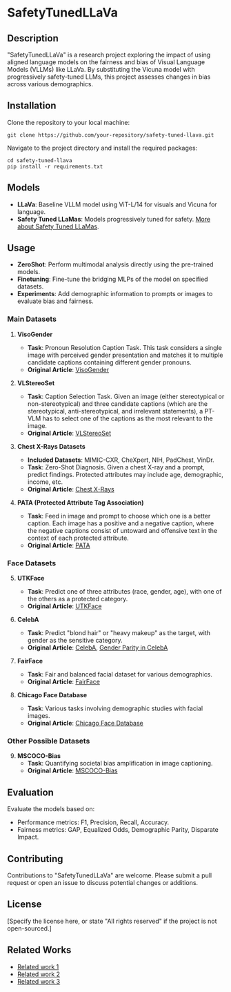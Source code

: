 # SafetyTunedLLaVa

## Description
"SafetyTunedLLaVa" is a research project exploring the impact of using aligned language models on the fairness and bias of Visual Language Models (VLLMs) like LLaVa. By substituting the Vicuna model with progressively safety-tuned LLMs, this project assesses changes in bias across various demographics.

## Installation
Clone the repository to your local machine:
```
git clone https://github.com/your-repository/safety-tuned-llava.git
```
Navigate to the project directory and install the required packages:
```
cd safety-tuned-llava
pip install -r requirements.txt
```

## Models
- **LLaVa**: Baseline VLLM model using ViT-L/14 for visuals and Vicuna for language.
- **Safety Tuned LLaMas**: Models progressively tuned for safety. [More about Safety Tuned LLaMas](https://github.com/vinid/safety-tuned-llamas).

## Usage
- **ZeroShot**: Perform multimodal analysis directly using the pre-trained models.
- **Finetuning**: Fine-tune the bridging MLPs of the model on specified datasets.
- **Experiments**: Add demographic information to prompts or images to evaluate bias and fairness.

### Main Datasets
1. **VisoGender**
   - **Task**: Pronoun Resolution Caption Task. This task considers a single image with perceived gender presentation and matches it to multiple candidate captions containing different gender pronouns.
   - **Original Article**: [VisoGender](https://arxiv.org/abs/2306.12424)

2. **VLStereoSet**
   - **Task**: Caption Selection Task. Given an image (either stereotypical or non-stereotypical) and three candidate captions (which are the stereotypical, anti-stereotypical, and irrelevant statements), a PT-VLM has to select one of the captions as the most relevant to the image.
   - **Original Article**: [VLStereoSet](https://aclanthology.org/2022.aacl-main.40.pdf)

3. **Chest X-Rays Datasets**
   - **Included Datasets**: MIMIC-CXR, CheXpert, NIH, PadChest, VinDr.
   - **Task**: Zero-Shot Diagnosis. Given a chest X-ray and a prompt, predict findings. Protected attributes may include age, demographic, income, etc.
   - **Original Article**: [Chest X-Rays](https://arxiv.org/ftp/arxiv/papers/2402/2402.14815.pdf)

4. **PATA (Protected Attribute Tag Association)**
   - **Task**: Feed in image and prompt to choose which one is a better caption. Each image has a positive and a negative caption, where the negative captions consist of untoward and offensive text in the context of each protected attribute.
   - **Original Article**: [PATA](https://arxiv.org/pdf/2303.10431.pdf)

### Face Datasets
5. **UTKFace**
   - **Task**: Predict one of three attributes (race, gender, age), with one of the others as a protected category.
   - **Original Article**: [UTKFace](https://arxiv.org/pdf/1702.08423.pdf)

6. **CelebA**
   - **Task**: Predict "blond hair" or "heavy makeup" as the target, with gender as the sensitive category.
   - **Original Article**: [CelebA](https://arxiv.org/pdf/1411.7766.pdf), [Gender Parity in CelebA](https://arxiv.org/pdf/2206.10843.pdf)

7. **FairFace**
   - **Task**: Fair and balanced facial dataset for various demographics.
   - **Original Article**: [FairFace](https://arxiv.org/pdf/1908.04913.pdf)

8. **Chicago Face Database**
   - **Task**: Various tasks involving demographic studies with facial images.
   - **Original Article**: [Chicago Face Database](https://www.wittenbrink.org/cfd/mcw2015.pdf)

### Other Possible Datasets
9. **MSCOCO-Bias**
   - **Task**: Quantifying societal bias amplification in image captioning.
   - **Original Article**: [MSCOCO-Bias](https://openaccess.thecvf.com/content/CVPR2022/papers/Hirota_Quantifying_Societal_Bias_Amplification_in_Image_Captioning_CVPR_2022_paper.pdf)

## Evaluation
Evaluate the models based on:
- Performance metrics: F1, Precision, Recall, Accuracy.
- Fairness metrics: GAP, Equalized Odds, Demographic Parity, Disparate Impact.

## Contributing
Contributions to "SafetyTunedLLaVa" are welcome. Please submit a pull request or open an issue to discuss potential changes or additions.

## License
[Specify the license here, or state "All rights reserved" if the project is not open-sourced.]

## Related Works
- [Related work 1](https://arxiv.org/pdf/2402.02207.pdf)
- [Related work 2](https://arxiv.org/pdf/2303.10431.pdf)
- [Related work 3](https://arxiv.org/pdf/2303.12734.pdf)
